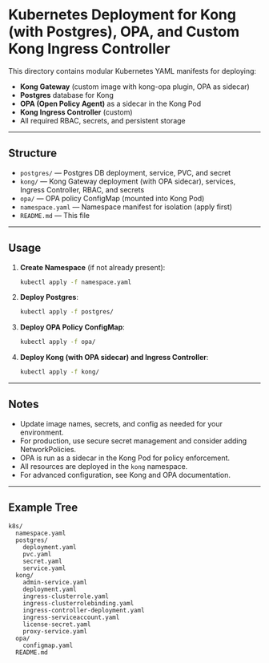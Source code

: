 # Kubernetes Deployment for Kong (with Postgres), OPA, and Custom Kong Ingress Controller

This directory contains modular Kubernetes YAML manifests for deploying:
- **Kong Gateway** (custom image with kong-opa plugin, OPA as sidecar)
- **Postgres** database for Kong
- **OPA (Open Policy Agent)** as a sidecar in the Kong Pod
- **Kong Ingress Controller** (custom)
- All required RBAC, secrets, and persistent storage

---

## Structure

- `postgres/` — Postgres DB deployment, service, PVC, and secret
- `kong/` — Kong Gateway deployment (with OPA sidecar), services, Ingress Controller, RBAC, and secrets
- `opa/` — OPA policy ConfigMap (mounted into Kong Pod)
- `namespace.yaml` — Namespace manifest for isolation (apply first)
- `README.md` — This file

---

## Usage

1. **Create Namespace** (if not already present):
   ```sh
   kubectl apply -f namespace.yaml
   ```
2. **Deploy Postgres**:
   ```sh
   kubectl apply -f postgres/
   ```
3. **Deploy OPA Policy ConfigMap**:
   ```sh
   kubectl apply -f opa/
   ```
4. **Deploy Kong (with OPA sidecar) and Ingress Controller**:
   ```sh
   kubectl apply -f kong/
   ```

---

## Notes
- Update image names, secrets, and config as needed for your environment.
- For production, use secure secret management and consider adding NetworkPolicies.
- OPA is run as a sidecar in the Kong Pod for policy enforcement.
- All resources are deployed in the `kong` namespace.
- For advanced configuration, see Kong and OPA documentation.

---

## Example Tree
```
k8s/
  namespace.yaml
  postgres/
    deployment.yaml
    pvc.yaml
    secret.yaml
    service.yaml
  kong/
    admin-service.yaml
    deployment.yaml
    ingress-clusterrole.yaml
    ingress-clusterrolebinding.yaml
    ingress-controller-deployment.yaml
    ingress-serviceaccount.yaml
    license-secret.yaml
    proxy-service.yaml
  opa/
    configmap.yaml
  README.md
```

